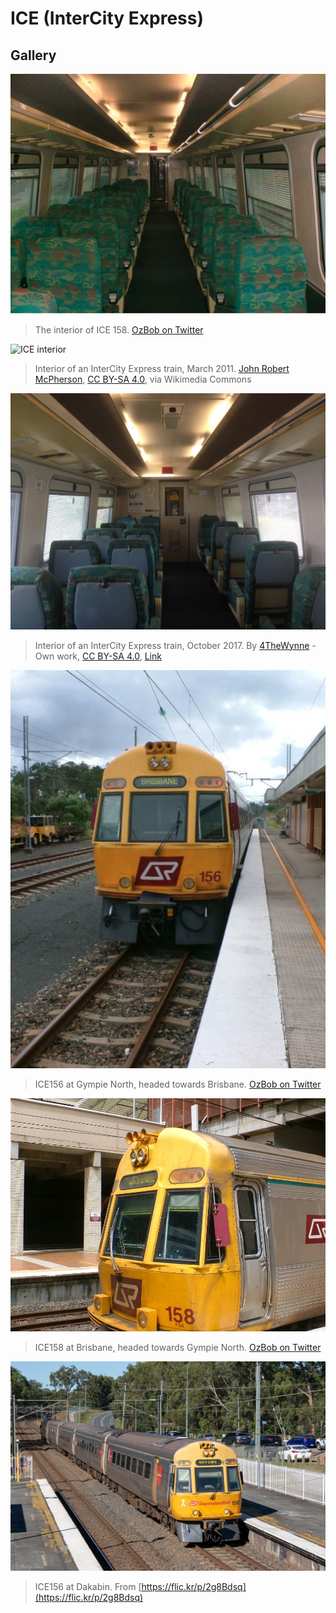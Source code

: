 # ICE (InterCity Express)

## Gallery
![ICE158's interior](../../media/ICE_Interior_1.png)
> The interior of ICE 158. [OzBob on Twitter](https://x.com/ozbob13/status/1249080174718513152/photo/1)

![ICE interior](../../media/ICE_Interior_2.jpeg)
> Interior of an InterCity Express train, March 2011.
> <a href="https://commons.wikimedia.org/wiki/File:Queensland_Rail_ICE_carriage_interior_Sunshine_Coast_ICE_train_interior_P1110429.jpg">John Robert McPherson</a>, <a href="https://creativecommons.org/licenses/by-sa/4.0">CC BY-SA 4.0</a>, via Wikimedia Commons

![ICE interior](../../media/ICE_Interior_3.jpeg)
> Interior of an InterCity Express train, October 2017.
> By <a href="//commons.wikimedia.org/wiki/User:4TheWynne" title="User:4TheWynne">4TheWynne</a> - <span class="int-own-work" lang="en">Own work</span>, <a href="https://creativecommons.org/licenses/by-sa/4.0" title="Creative Commons Attribution-Share Alike 4.0">CC BY-SA 4.0</a>, <a href="https://commons.wikimedia.org/w/index.php?curid=63267860">Link</a>

![ICE156 at Gympie North](../../media/ICE_1.png)
> ICE156 at Gympie North, headed towards Brisbane.
> [OzBob on Twitter](https://x.com/ozbob13/status/1249082168665460736/photo/2)

![ICE158 at Brisbane](../../media/ICE_2.jpeg)
> ICE158 at Brisbane, headed towards Gympie North.
> [OzBob on Twitter](https://x.com/ozbob13/status/1249079603357835265/photo/2)

![ICE156 at Dakabin](../../media/ICE_3.jpg)
> ICE156 at Dakabin. From [https://flic.kr/p/2g8Bdsq](https://flic.kr/p/2g8Bdsq)